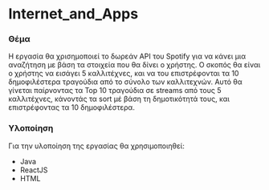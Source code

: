 # Internet_and_Apps

### Θέμα

Η εργασία θα χρισημοποιεί το δωρεάν API του Spotify για να κάνει μια αναζήτηση με βάση τα στοιχεία που θα δίνει ο χρήστης. Ο σκοπός θα είναι ο χρήστης να εισάγει 5 καλλιτέχνες, και να του επιστρέφονται τα 10 δημοφιλέστερα τραγούδια από το σύνολο των καλλιτεχνών. Αυτό θα γίνεται παίρνοντας τα Top 10 τραγούδια σε streams από τους 5 καλλιτέχνες, κάνοντάς τα sort μέ βάση τη δημοτικότητά τους, και επιστρέφοντας τα 10 δημοφιλέστερα. 

### Υλοποίηση
Για την υλοποίηση της εργασίας θα χρησιμοποιηθεί:
- Java 
- ReactJS
- HTML
